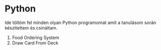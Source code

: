 # Python
Ide töltöm fel minden olyan Python programomat amit a tanulásom során készitettem és csináltam.

1. Food Ordering System
2. Draw Card From Deck

